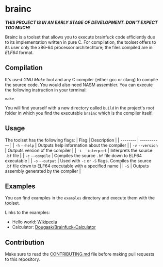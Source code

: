 # brainc
***THIS PROJECT IS IN AN EARLY STAGE OF DEVELOPMENT. DON'T EXPECT TOO MUCH!***

Brainc is a toolset that allows you to execute brainfuck code efficiently due to its implementation written in pure C. For compilation, the toolset offers to its user only the x86-64 processor architechture; the files compiled are in *ELF64* format.

## Compilation
It's used *GNU Make* tool and any C compiler (either gcc or clang) to compile the source code. You would also need NASM assembler. You can execute the following instruction in your terminal:
```console
make
```

You will find yourself with a new directory called `build` in the project's root folder in which you find the executable `brainc` which is the compiler itself.

## Usage
The toolset has the following flags:
| Flag     | Description |
| -------- | ----------- |
| `-h` `--help` | Outputs help information about the compiler |
| `-v` `--version` | Outputs version of the compiler |
| `-i` `--interpret` | Interprets the source `.bf` file |
| `-c` `--compile` | Compiles the source `.bf` file down to ELF64 executable |
| `-o` `--output` | Used with `-c` or `-S` flags. Compiles the source `.bf` file down to ELF64 executable with a specified name |
| `-S` | Outputs assembly generated by the compiler |

## Examples
You can find examples in the `examples` directory and execute them with the toolset.

Links to the examples:
- Hello world: [Wikipedia](https://en.wikipedia.org/wiki/Brainfuck)
- Calculator: [Dougaak/Brainfuck-Calculator](https://github.com/Dougaak/Brainfuck-Calculator/tree/master)

## Contribution
Make sure to read the [CONTRIBUTING.md](https://github.com/detectivekaktus/brainc/blob/master/CONTRIBUTING.md) file before making pull requests to this repository.
